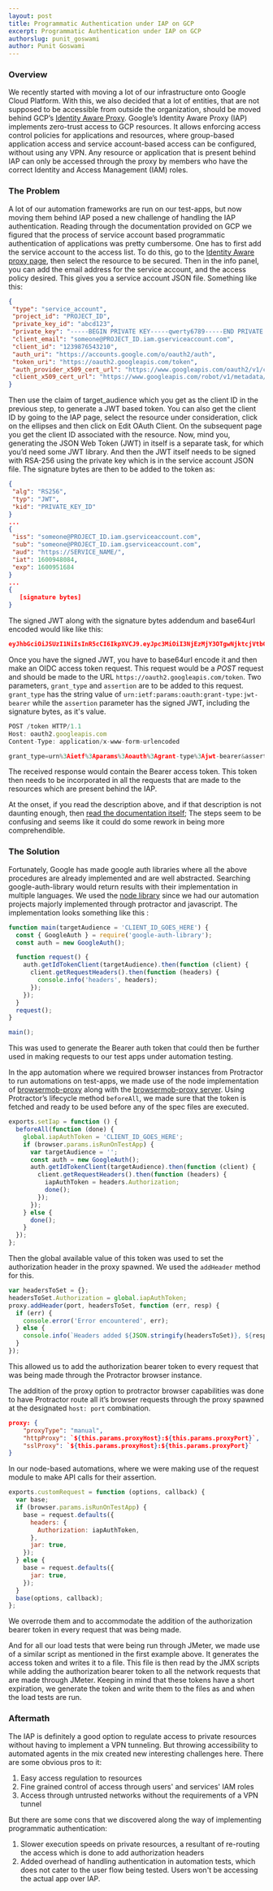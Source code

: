 ```yaml
---
layout: post
title: Programmatic Authentication under IAP on GCP
excerpt: Programmatic Authentication under IAP on GCP
authorslug: punit_goswami
author: Punit Goswami
---
```

 
### Overview

We recently started with moving a lot of our infrastructure onto Google Cloud Platform. With this, we also decided that a lot of entities, that are not supposed to be accessible from outside the organization, should be moved behind GCP’s [Identity Aware Proxy](https://cloud.google.com/iap). Google’s Identity Aware Proxy (IAP) implements zero-trust access to GCP resources. It allows enforcing access control policies for applications and resources, where group-based application access and service account-based access can be configured, without using any VPN. Any resource or application that is present behind IAP can only be accessed through the proxy by members who have the correct Identity and Access Management (IAM) roles.

### The Problem

A lot of our automation frameworks are run on our test-apps, but now moving them behind IAP posed a new challenge of handling the IAP authentication. Reading through the documentation provided on GCP we figured that the process of service account based programmatic authentication of applications was pretty cumbersome. One has to first add the service account to the access list. To do this, go to the [Identity Aware proxy page](https://console.cloud.google.com/security/iap), then select the resource to be secured. Then in the info panel, you can add the email address for the service account, and the access policy desired. This gives you a service account JSON file. Something like this:

```json
{
 "type": "service_account",
 "project_id": "PROJECT_ID",
 "private_key_id": "abcd123",
 "private_key": "-----BEGIN PRIVATE KEY-----qwerty6789-----END PRIVATE KEY-----\n",
 "client_email": "someone@PROJECT_ID.iam.gserviceaccount.com",
 "client_id": "1239876543210",
 "auth_uri": "https://accounts.google.com/o/oauth2/auth",
 "token_uri": "https://oauth2.googleapis.com/token",
 "auth_provider_x509_cert_url": "https://www.googleapis.com/oauth2/v1/certs",
 "client_x509_cert_url": "https://www.googleapis.com/robot/v1/metadata/x509/someone%40PROJECT_ID.iam.gserviceaccount.com"
}

```

Then use the claim of target_audience which you get as the client ID in the previous step, to generate a JWT based token. You can also get the client ID by going to the IAP page, select the resource under consideration, click on the ellipses and then click on Edit OAuth Client. On the subsequent page you get the client ID associated with the resource.
Now, mind you, generating the JSON Web Token (JWT) in itself is a separate task, for which you’d need some JWT library. And then the JWT itself needs to be signed with RSA-256 using the private key which is in the service account JSON file. The signature bytes are then to be added to the token as:

```json
{
 "alg": "RS256",
 "typ": "JWT",
 "kid": "PRIVATE_KEY_ID"
}
...
{
 "iss": "someone@PROJECT_ID.iam.gserviceaccount.com",
 "sub": "someone@PROJECT_ID.iam.gserviceaccount.com",
 "aud": "https://SERVICE_NAME/",
 "iat": 1600948084,
 "exp": 1600951684
}
...
{
   [signature bytes]
}
```

The signed JWT along with the signature bytes addendum and base64url encoded would like like this:

```json
eyJhbGciOiJSUzI1NiIsInR5cCI6IkpXVCJ9.eyJpc3MiOiI3NjEzMjY3OTgwNjktcjVtbGpsbG4xcmQ0bHJiaGc3NWVmZ2lncDM2bTc4ajVAZGV2ZWxvcGVyLmdzZXJ2aWNlYWNjb3VudC5jb20iLCJzY29wZSI6Imh0dHBzOi8vd3d3Lmdvb2dsZWFwaXMuY29tL2F1dGgvcHJlZGljdGlvbiIsImF1ZCI6Imh0dHBzOi8vd3d3Lmdvb2dsZWFwaXMuY29tL29hdXRoMi92NC90b2tlbiIsImV4cCI6MTMyODU1NDM4NSwiaWF0IjoxMzI4NTUwNzg1fQ.UFUt59SUM2_AW4cRU8Y0BYVQsNTo4n7AFsNrqOpYiICDu37vVt-tw38UKzjmUKtcRsLLjrR3gFW3dNDMx_pL9DVjgVHDdYirtrCekUHOYoa1CMR66nxep5q5cBQ4y4u2kIgSvChCTc9pmLLNoIem-ruCecAJYgI9Ks7pTnW1gkOKs0x3YpiLpzplVHAkkHztaXiJdtpBcY1OXyo6jTQCa3Lk2Q3va1dPkh_d--GU2M5flgd8xNBPYw4vxyt0mP59XZlHMpztZt0soSgObf7G3GXArreF_6tpbFsS3z2t5zkEiHuWJXpzcYr5zWTRPDEHsejeBSG8EgpLDce2380ROQ

```

Once you have the signed JWT, you have to base64url encode it and then make an OIDC access token request. This request would be a *POST* request and should be made to the URL `https://oauth2.googleapis.com/token`. Two parameters, `grant_type` and `assertion` are to be added to this request. `grant_type` has the string value of `urn:ietf:params:oauth:grant-type:jwt-bearer` while the `assertion` parameter has the signed JWT, including the signature bytes, as it's value.

```javascript
POST /token HTTP/1.1
Host: oauth2.googleapis.com
Content-Type: application/x-www-form-urlencoded

grant_type=urn%3Aietf%3Aparams%3Aoauth%3Agrant-type%3Ajwt-bearer&assertion=eyJhbGciOiJSUzI1NiIsInR5cCI6IkpXVCJ9.eyJpc3MiOiI3NjEzMjY3OTgwNjktcjVtbGpsbG4xcmQ0bHJiaGc3NWVmZ2lncDM2bTc4ajVAZGV2ZWxvcGVyLmdzZXJ2aWNlYWNjb3VudC5jb20iLCJzY29wZSI6Imh0dHBzOi8vd3d3Lmdvb2dsZWFwaXMuY29tL2F1dGgvcHJlZGljdGlvbiIsImF1ZCI6Imh0dHBzOi8vYWNjb3VudHMuZ29vZ2xlLmNvbS9vL29hdXRoMi90b2tlbiIsImV4cCI6MTMyODU3MzM4MSwiaWF0IjoxMzI4NTY5NzgxfQ.ixOUGehweEVX_UKXv5BbbwVEdcz6AYS-6uQV6fGorGKrHf3LIJnyREw9evE-gs2bmMaQI5_UbabvI4k-mQE4kBqtmSpTzxYBL1TCd7Kv5nTZoUC1CmwmWCFqT9RE6D7XSgPUh_jF1qskLa2w0rxMSjwruNKbysgRNctZPln7cqQ

```

The received response would contain the Bearer access token. This token then needs to be incorporated in all the requests that are made to the resources which are present behind the IAP.

At the onset, if you read the description above, and if that description is not daunting enough, then [read the documentation itself](https://cloud.google.com/iap/docs/authentication-howto#iap_make_request-nodejs); The steps seem to be confusing and seems like it could do some rework in being more comprehendible.

### The Solution

Fortunately, Google has made google auth libraries where all the above procedures are already implemented and are well abstracted. Searching google-auth-library would return results with their implementation in multiple languages.
We used the [node library](https://github.com/googleapis/google-auth-library-nodejs) since we had our automation projects majorly implemented through protractor and javascript.
The implementation looks something like this :

```javascript
function main(targetAudience = 'CLIENT_ID_GOES_HERE') {
  const { GoogleAuth } = require('google-auth-library');
  const auth = new GoogleAuth();

  function request() {
    auth.getIdTokenClient(targetAudience).then(function (client) {
      client.getRequestHeaders().then(function (headers) {
        console.info('headers', headers);
      });
    });
  }
  request();
}

main();
```

This was used to generate the Bearer auth token that could then be further used in making requests to our test apps under automation testing.

In the app automation where we required browser instances from Protractor to run automations on test-apps, we made use of the node implementation of [browsermob-proxy](https://github.com/zzo/browsermob-node) along with the [browsermob-proxy server](https://github.com/lightbody/browsermob-proxy).
Using Protractor’s lifecycle method `beforeAll`, we made sure that the token is fetched and ready to be used before any of the spec files are executed.

```javascript
exports.setIap = function () {
  beforeAll(function (done) {
    global.iapAuthToken = 'CLIENT_ID_GOES_HERE';
    if (browser.params.isRunOnTestApp) {
      var targetAudience = '';
      const auth = new GoogleAuth();
      auth.getIdTokenClient(targetAudience).then(function (client) {
        client.getRequestHeaders().then(function (headers) {
          iapAuthToken = headers.Authorization;
          done();
        });
      });
    } else {
      done();
    }
  });
};
```

Then the global available value of this token was used to set the authorization header in the proxy spawned.
We used the `addHeader` method for this.

```javascript
var headersToSet = {};
headersToSet.Authorization = global.iapAuthToken;
proxy.addHeader(port, headersToSet, function (err, resp) {
  if (err) {
    console.error('Error encountered', err);
  } else {
    console.info(`Headers added ${JSON.stringify(headersToSet)}, ${resp}`);
  }
});
```

This allowed us to add the authorization bearer token to every request that was being made through the Protractor browser instance.

The addition of the proxy option to protractor browser capabilities was done to have Protractor route all it’s browser requests through the proxy spawned at the designated `host: port` combination.

```json
proxy: {
    "proxyType": "manual",
    "httpProxy": `${this.params.proxyHost}:${this.params.proxyPort}`,
    "sslProxy": `${this.params.proxyHost}:${this.params.proxyPort}`
}
```

In our node-based automations, where we were making use of the request module to make API calls for their assertion.

```javascript
exports.customRequest = function (options, callback) {
  var base;
  if (browser.params.isRunOnTestApp) {
    base = request.defaults({
      headers: {
        Authorization: iapAuthToken,
      },
      jar: true,
    });
  } else {
    base = request.defaults({
      jar: true,
    });
  }
  base(options, callback);
};
```

We overrode them and to accommodate the addition of the authorization bearer token in every request that was being made.

And for all our load tests that were being run through JMeter, we made use of a similar script as mentioned in the first example above. It generates the access token and writes it to a file. This file is then read by the JMX scripts while adding the authorization bearer token to all the network requests that are made through JMeter.
Keeping in mind that these tokens have a short expiration, we generate the token and write them to the files as and when the load tests are run.

### Aftermath

The IAP is definitely a good option to regulate access to private resources without having to implement a VPN tunneling. But throwing accessibility to automated agents in the mix created new interesting challenges here. There are some obvious pros to it:

1. Easy access regulation to resources
2. Fine grained control of access through users' and services' IAM roles
3. Access through untrusted networks without the requirements of a VPN tunnel

But there are some cons that we discovered along the way of implementing programmatic authentication:

1. Slower execution speeds on private resources, a resultant of re-routing the access which is done to add authorization headers
2. Added overhead of handling authentication in automation tests, which does not cater to the user flow being tested. Users won't be accessing the actual app over IAP.
